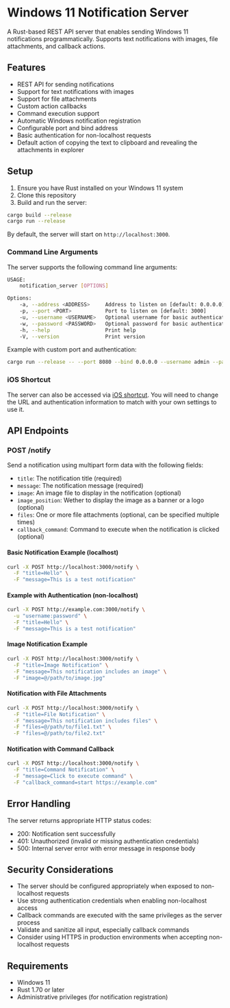# Windows 11 Notification Server

A Rust-based REST API server that enables sending Windows 11 notifications programmatically. Supports text notifications with images, file attachments, and callback actions.

## Features

- REST API for sending notifications
- Support for text notifications with images
- Support for file attachments
- Custom action callbacks
- Command execution support
- Automatic Windows notification registration
- Configurable port and bind address
- Basic authentication for non-localhost requests
- Default action of copying the text to clipboard and revealing the attachments in explorer

## Setup

1. Ensure you have Rust installed on your Windows 11 system
2. Clone this repository
3. Build and run the server:
```bash
cargo build --release
cargo run --release
```

By default, the server will start on `http://localhost:3000`.

### Command Line Arguments

The server supports the following command line arguments:

```bash
USAGE:
    notification_server [OPTIONS]

Options:
    -a, --address <ADDRESS>     Address to listen on [default: 0.0.0.0]
    -p, --port <PORT>           Port to listen on [default: 3000]
    -u, --username <USERNAME>   Optional username for basic authentication
    -w, --password <PASSWORD>   Optional password for basic authentication
    -h, --help                  Print help
    -V, --version               Print version
```

Example with custom port and authentication:
```bash
cargo run --release -- --port 8080 --bind 0.0.0.0 --username admin --password secret
```

### iOS Shortcut

The server can also be accessed via [iOS shortcut](https://www.icloud.com/shortcuts/fcdb2058fb2e45ee89a2dfebc71140e5). You will need to change the URL and authentication information to match with your own settings to use it.

## API Endpoints

### POST /notify

Send a notification using multipart form data with the following fields:

- `title`: The notification title (required)
- `message`: The notification message (required)
- `image`: An image file to display in the notification (optional)
- `image_position`: Wether to display the image as a banner or a logo (optional)
- `files`: One or more file attachments (optional, can be specified multiple times)
- `callback_command`: Command to execute when the notification is clicked (optional)

#### Basic Notification Example (localhost)

```bash
curl -X POST http://localhost:3000/notify \
  -F "title=Hello" \
  -F "message=This is a test notification"
```

#### Example with Authentication (non-localhost)

```bash
curl -X POST http://example.com:3000/notify \
  -u "username:password" \
  -F "title=Hello" \
  -F "message=This is a test notification"
```

#### Image Notification Example

```bash
curl -X POST http://localhost:3000/notify \
  -F "title=Image Notification" \
  -F "message=This notification includes an image" \
  -F "image=@/path/to/image.jpg"
```

#### Notification with File Attachments

```bash
curl -X POST http://localhost:3000/notify \
  -F "title=File Notification" \
  -F "message=This notification includes files" \
  -F "files=@/path/to/file1.txt" \
  -F "files=@/path/to/file2.txt"
```

#### Notification with Command Callback

```bash
curl -X POST http://localhost:3000/notify \
  -F "title=Command Notification" \
  -F "message=Click to execute command" \
  -F "callback_command=start https://example.com"
```

## Error Handling

The server returns appropriate HTTP status codes:

- 200: Notification sent successfully
- 401: Unauthorized (invalid or missing authentication credentials)
- 500: Internal server error with error message in response body

## Security Considerations

- The server should be configured appropriately when exposed to non-localhost requests
- Use strong authentication credentials when enabling non-localhost access
- Callback commands are executed with the same privileges as the server process
- Validate and sanitize all input, especially callback commands
- Consider using HTTPS in production environments when accepting non-localhost requests

## Requirements

- Windows 11
- Rust 1.70 or later
- Administrative privileges (for notification registration)
